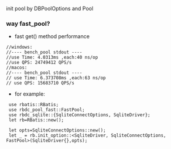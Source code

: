  init pool by DBPoolOptions and Pool

### way fast_pool?

* fast get() method performance
```log
//windows:
//---- bench_pool stdout ----
//use Time: 4.0313ms ,each:40 ns/op
//use QPS: 24749412 QPS/s
//macos:
//---- bench_pool stdout ----
// use Time: 6.373708ms ,each:63 ns/op
// use QPS: 15683710 QPS/s
```
 
* for example:
```
 use rbatis::RBatis;
 use rbdc_pool_fast::FastPool;
 use rbdc_sqlite::{SqliteConnectOptions, SqliteDriver};
 let rb=RBatis::new();

 let opts=SqliteConnectOptions::new();
 let _ = rb.init_option::<SqliteDriver, SqliteConnectOptions, FastPool>(SqliteDriver{},opts);
 ```
